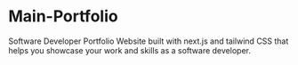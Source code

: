 # Main-Portfolio
Software Developer Portfolio Website built with next.js and tailwind CSS that helps you showcase your work and skills as a software developer.
